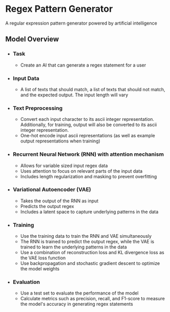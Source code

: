 # Regex Pattern Generator

A regular expression pattern generator powered by artificial intelligence

## Model Overview

- ### Task

  - Create an AI that can generate a regex statement for a user

- ### Input Data

  - A list of texts that should match, a list of texts that should not match, and the expected output. The input length will vary

- ### Text Preprocessing

  - Convert each input character to its ascii integer representation. Additionally, for training, output will also be converted to its ascii integer representation.
  - One-hot encode input ascii representations (as well as example output representations when training)

- ### Recurrent Neural Network (RNN) with attention mechanism

  - Allows for variable sized input regex data
  - Uses attention to focus on relevant parts of the input data
  - Includes length regularization and masking to prevent overfitting

- ### Variational Autoencoder (VAE)

  - Takes the output of the RNN as input
  - Predicts the output regex
  - Includes a latent space to capture underlying patterns in the data

- ### Training

  - Use the training data to train the RNN and VAE simultaneously
  - The RNN is trained to predict the output regex, while the VAE is trained to learn the underlying patterns in the data
  - Use a combination of reconstruction loss and KL divergence loss as the VAE loss function
  - Use backpropagation and stochastic gradient descent to optimize the model weights

- ### Evaluation

  - Use a test set to evaluate the performance of the model
  - Calculate metrics such as precision, recall, and F1-score to measure the model's accuracy in generating regex statements
